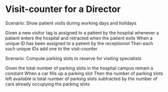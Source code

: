 # Visit-counter for a Director

Scenario: Show patient visits during working days and holidays

  Given a new visitor tag is assigned to a patient by the
  hospital whenever a patient enters the hospital and retracted when
  the patient exits
  When a unique ID has been assigned to a patient by the 
  receptionist
  Then each such unique IDs add one to the visit-counter

Scenario: Compute parking slots to reserve for visiting specialists

  Given the total number of parking slots in the
  hospital campus remain a constant
  When a car fills up a parking slot
  Then the number of parking slots left available is total
  number of parking slots subtracted by the number of cars
  already occupying the parking slots
  